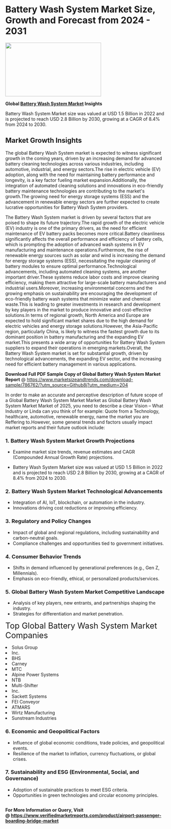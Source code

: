 <H1>Battery Wash System Market Size, Growth and Forecast from 2024 - 2031</H1><img class="aligncenter size-medium wp-image-584254" src="https://thirdeyenews.in/wp-content/uploads/2024/09/Global-Market-Research-300x168.jpeg" alt="" width="300" height="168" /><p><strong>Global&nbsp;<a href="https://www.marketsizeandtrends.com/download-sample/786762/?utm_source=Github8j?utm_medium=204">Battery Wash System Market</a> Insights</strong></p><p>Battery Wash System Market size was valued at USD 1.5 Billion in 2022 and is projected to reach USD 2.8 Billion by 2030, growing at a CAGR of 8.4% from 2024 to 2030.</p><p><h2>Market Growth Insights</h2> <p>The global Battery Wash System market is expected to witness significant growth in the coming years, driven by an increasing demand for advanced battery cleaning technologies across various industries, including automotive, industrial, and energy sectors.The rise in electric vehicle (EV) adoption, along with the need for maintaining battery performance and longevity, is a key factor fueling market expansion.Additionally, the integration of automated cleaning solutions and innovations in eco-friendly battery maintenance technologies are contributing to the market's growth.The growing need for energy storage systems (ESS) and the advancement in renewable energy sectors are further expected to create lucrative opportunities for Battery Wash System providers.</p> <p>The Battery Wash System market is driven by several factors that are poised to shape its future trajectory.The rapid growth of the electric vehicle (EV) industry is one of the primary drivers, as the need for efficient maintenance of EV battery packs becomes more critical.Battery cleanliness significantly affects the overall performance and efficiency of battery cells, which is prompting the adoption of advanced wash systems in EV manufacturing and maintenance operations.Furthermore, the rise of renewable energy sources such as solar and wind is increasing the demand for energy storage systems (ESS), necessitating the regular cleaning of battery modules to ensure optimal performance.Technological advancements, including automated cleaning systems, are another important driver.These systems reduce labor costs and improve cleaning efficiency, making them attractive for large-scale battery manufacturers and industrial users.Moreover, increasing environmental concerns and the growing emphasis on sustainability are encouraging the development of eco-friendly battery wash systems that minimize water and chemical waste.This is leading to greater investments in research and development by key players in the market to produce innovative and cost-effective solutions.In terms of regional growth, North America and Europe are expected to hold significant market shares due to the high demand for electric vehicles and energy storage solutions.However, the Asia-Pacific region, particularly China, is likely to witness the fastest growth due to its dominant position in battery manufacturing and the expanding EV market.This presents a wide array of opportunities for Battery Wash System suppliers to expand their operations in emerging markets.Overall, the Battery Wash System market is set for substantial growth, driven by technological advancements, the expanding EV sector, and the increasing need for efficient battery management in various applications.</p> <p><span class=""><strong>Download Full PDF Sample Copy of Global Battery Wash System Market Report</strong> @ <a href="https://www.marketsizeandtrends.com/download-sample/786762/?utm_source=Github8j?utm_medium=204" target="_blank">https://www.marketsizeandtrends.com/download-sample/786762/?utm_source=Github8j?utm_medium=204</a></span></p><p>In order to make an accurate and perceptive description of future scope of a Global&nbsp;Battery Wash System Market Market as Global&nbsp;Battery Wash System Market Market of 2025, you need to describe a clear Vision &ndash; What Industry or Linda can you think of for example: Quote from a Technology, healthcare, automotive, renewable energy, name the market you are Reffering to.However, some general trends and factors usually impact market reports and their future outlook include:</p><h3>1.&nbsp;<strong>Battery Wash System Market Growth Projections</strong></h3><ul><li>Examine market size trends, revenue estimates and CAGR (Compounded Annual Growth Rate) projections.</li><li><p>Battery Wash System Market size was valued at USD 1.5 Billion in 2022 and is projected to reach USD 2.8 Billion by 2030, growing at a CAGR of 8.4% from 2024 to 2030.</p></li></ul><h3>2.&nbsp;<strong>Battery Wash System Market Technological Advancements</strong></h3><ul><li>Integration of AI, IoT, blockchain, or automation in the industry.</li><li>Innovations driving cost reductions or improving efficiency.</li></ul><h3>3.&nbsp;<strong>Regulatory and Policy Changes</strong></h3><ul><li>Impact of global and regional regulations, including sustainability and carbon-neutral goals.</li><li>Compliance challenges and opportunities tied to government initiatives.</li></ul><h3>4.&nbsp;<strong>Consumer Behavior Trends</strong></h3><ul><li>Shifts in demand influenced by generational preferences (e.g., Gen Z, Millennials).</li><li>Emphasis on eco-friendly, ethical, or personalized products/services.</li></ul><h3>5.&nbsp;<strong>Global Battery Wash System Market Competitive Landscape</strong></h3><ul><li>Analysis of key players, new entrants, and partnerships shaping the industry.</li><li>Strategies for differentiation and market penetration.</li></ul><p data-pm-slice="1 1 []"><span style="color: inherit; font-family: inherit; font-size: 25px;">Top Global Battery Wash System Market Companies</span></p><div class="" data-test-id=""><p><li>Solus Group</li><li> Inc.</li><li> BHS</li><li> Carney</li><li> MTC</li><li> Alpine Power Systems</li><li> NTB</li><li> Multi-Shifter</li><li> Inc.</li><li> Sackett Systems</li><li> FEI Conveyor</li><li> ATMARS</li><li> Wirtz Manufacturing</li><li> Sunstream Industries</li></p></div><h3>6.&nbsp;<strong>Economic and Geopolitical Factors</strong></h3><ul><li>Influence of global economic conditions, trade policies, and geopolitical events.</li><li>Resilience of the market to inflation, currency fluctuations, or global crises.</li></ul><h3>7.&nbsp;<strong>Sustainability and ESG (Environmental, Social, and Governance)</strong></h3><ul><li>Adoption of sustainable practices to meet ESG criteria.</li><li>Opportunities in green technologies and circular economy principles.</li></ul><h2><strong style="font-size: 14px;">For More Information or Query, Visit @&nbsp;</strong><a style="background-color: #ffffff; font-size: 14px;" href="https://www.marketsizeandtrends.com/report/battery-wash-system-market/" target="_blank">https://www.verifiedmarketreports.com/product/airport-passenger-boarding-bridge-market</a></h2>